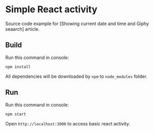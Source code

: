 Simple React activity
==================

Source code example for [Showing current date and time and Giphy seaarch] article.


Build
-----

Run this command in console:

```
npm install
```

All dependencies will be downloaded by `npm` to `node_modules` folder.

Run
---

Run this command in console:

```
npm start
```

Open `http://localhost:3000` to access basic react activity.